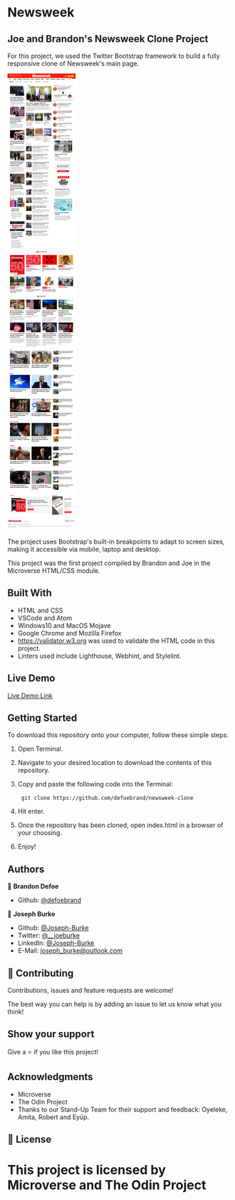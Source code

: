 # Newsweek

## Joe and Brandon's Newsweek Clone Project

For this project, we used the Twitter Bootstrap framework to build a fully responsive clone of Newsweek's main page.

![screenshot](screenshot.png)

The project uses Bootstrap's built-in breakpoints to adapt to screen sizes, making it accessible via mobile, laptop and desktop.

This project was the first project compiled by Brandon and Joe in the Microverse HTML/CSS module. 

## Built With

- HTML and CSS
- VSCode and Atom
- Windows10 and MacOS Mojave
- Google Chrome and Mozilla Firefox
- https://validator.w3.org was used to validate the HTML code in this project.
- Linters used include Lighthouse, Webhint, and Stylelint.

## Live Demo

[Live Demo Link](https://rawcdn.githack.com/defoebrand/newsweek-clone/04ba1a48ac68ffcca646438a503adabc2cf62816/index.html)

## Getting Started

To download this repository onto your computer, follow these simple steps:

1. Open Terminal.
2. Navigate to your desired location to download the contents of this repository.
3. Copy and paste the following code into the Terminal: 
        
        git clone https://github.com/defoebrand/newsweek-clone

4. Hit enter.
5. Once the repository has been cloned, open index.html in a browser of your choosing.
6. Enjoy!


## Authors

👤 **Brandon Defoe**

- Github: [@defoebrand](https://github.com/defoebrand)

👤 **Joseph Burke**

- Github: [@Joseph-Burke](https://github.com/Joseph-Burke)
- Twitter: [@__joeburke](https://twitter.com/__joeburke)
- LinkedIn: [@Joseph-Burke](https://www.linkedin.com/in/joseph-burke-b7a8261a5)
- E-Mail: joseph_burke@outlook.com


## 🤝 Contributing

Contributions, issues and feature requests are welcome!

The best way you can help is by adding an issue to let us know what you think!

## Show your support

Give a ⭐️ if you like this project!

## Acknowledgments

- Microverse
- The Odin Project
- Thanks to our Stand-Up Team for their support and feedback: Oyeleke, Amita, Robert and Eyüp.

## 📝 License

This project is licensed by Microverse and The Odin Project
=======
